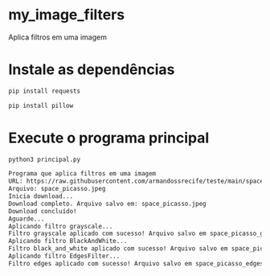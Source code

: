 # my_image_filters
Aplica filtros em uma imagem

# Instale as dependências
```bash
pip install requests
```

```bash
pip install pillow
```

# Execute o programa principal
```bash
python3 principal.py
```

```bash
Programa que aplica filtros em uma imagem
URL: https://raw.githubusercontent.com/armandossrecife/teste/main/space_picasso.jpeg
Arquivo: space_picasso.jpeg
Inicia download...
Download completo. Arquivo salvo em: space_picasso.jpeg
Download concluído!
Aguarde...
Aplicando filtro grayscale...
Filtro grayscale aplicado com sucesso! Arquivo salvo em space_picasso_greyscale.jpg
Aplicando filtro BlackAndWhite...
Filtro black_and_white aplicado com sucesso! Arquivo salvo em space_picasso_black_and_white.jpg
Aplicando filtro EdgesFilter...
Filtro edges aplicado com sucesso! Arquivo salvo em space_picasso_edges.jpg
```
